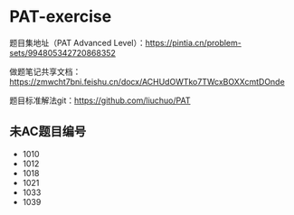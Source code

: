 # PAT-exercise

题目集地址（PAT Advanced Level）：https://pintia.cn/problem-sets/994805342720868352

做题笔记共享文档：https://zmwcht7bni.feishu.cn/docx/ACHUdOWTko7TWcxBOXXcmtDOnde

题目标准解法git：https://github.com/liuchuo/PAT

## 未AC题目编号
- 1010
- 1012
- 1018
- 1021
- 1033
- 1039